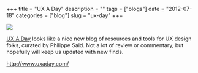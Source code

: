 +++
title = "UX A Day"
description = ""
tags = ["blogs"]
date = "2012-07-18"
categories = ["blog"]
slug = "ux-day"
+++



  <div class="notebook-screenshot"><a href="http://www.uxaday.com/"><img id='bluga-thumbnail-2570' class='bluga-thumbnail large' src='http://media.konigi.com/bluga/
wt50071502c1413_large.jpg'/></a></div><p><a href="http://www.uxaday.com/">UX A Day</a> looks like a nice new blog of resources and tools for UX design folks, curated by Philippe Said. Not a lot of review or commentary, but hopefully will keep us updated with new finds.</p>

    
  <a href="http://www.uxaday.com/">http://www.uxaday.com/</a>
